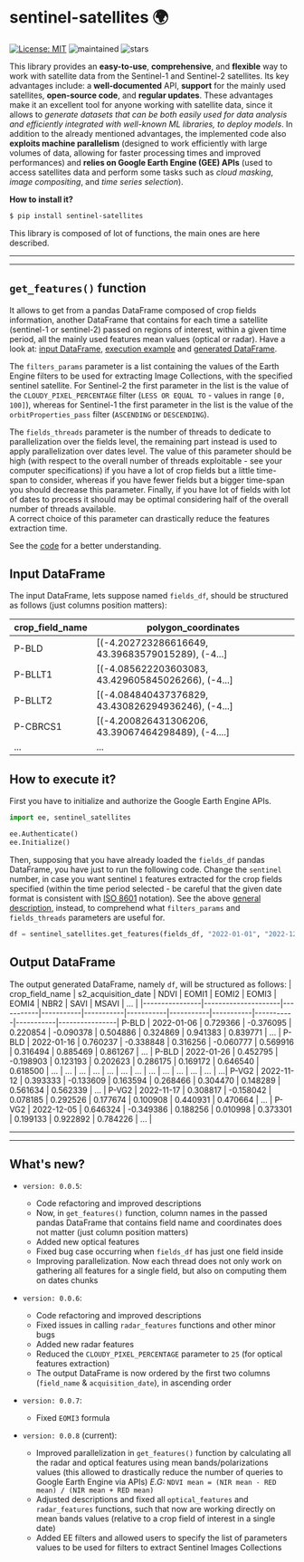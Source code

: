 # sentinel-satellites 🌍

[![License: MIT](https://img.shields.io/badge/license-MIT-yellow.svg)](./LICENSE)
![maintained](https://img.shields.io/badge/maintained%3F-YES-green.svg)
![stars](https://img.shields.io/github/stars/Amatofrancesco99/master-thesis.svg)

This library provides an **easy-to-use**, **comprehensive**, and **flexible** way to work with satellite data from the Sentinel-1 and Sentinel-2 satellites. Its key advantages include: a **well-documented** API, **support** for the mainly used satellites, **open-source code**, and **regular updates**. These advantages make it an excellent tool for anyone working with satellite data, since it allows to *generate datasets that can be both easily used for data analysis and efficiently integrated with well-known ML libraries, to deploy models*.
In addition to the already mentioned advantages, the implemented code also **exploits machine parallelism** (designed to work efficiently with large volumes of data, allowing for faster processing times and improved performances) and **relies on Google Earth Engine (GEE) APIs** (used to access satellites data and perform some tasks such as *cloud masking*, *image compositing*, and *time series selection*).

**How to install it?**
```bash
$ pip install sentinel-satellites
```

This library is composed of lot of functions, the main ones are here described.

*** 
***
## `get_features()` function

It allows to get from a pandas DataFrame composed of crop fields information, another DataFrame that contains for each time a satellite (sentinel-1 or sentinel-2) passed on regions of interest, within a given time period, all the mainly used features mean values (optical or radar).
Have a look at: [input DataFrame](#input-dataframe), [execution example](#how-to-execute-it) and [generated DataFrame](#output-dataframe).

The `filters_params` parameter is a list containing the values of the Earth Engine filters to be used for extracting Image Collections, with the specified sentinel satellite. For Sentinel-2 the first parameter in the list is the value of the `CLOUDY_PIXEL_PERCENTAGE` filter (`LESS OR EQUAL TO` - values in range `[0, 100]`), whereas for Sentinel-1 the first parameter in the list is the value of the `orbitProperties_pass` filter (`ASCENDING` or `DESCENDING`).

The `fields_threads` parameter is the number of threads to dedicate to parallelization over the fields level, the remaining part instead is used to apply parallelization over dates level. The value of this parameter should be high (with respect to the overall number of threads exploitable - see your computer specifications) if you have a lot of crop fields but a little time-span to consider, whereas if you have fewer fields but a bigger time-span you should decrease this parameter. Finally, if you have lot of fields with lot of dates to process it should may be optimal considering half of the overall number of threads available. <br>A correct choice of this parameter can drastically reduce the features extraction time.

See the [code](https://github.com/Amatofrancesco99/master-thesis/blob/main/Notebooks/utils/sentinel_satellites.py) for a better understanding.

## Input DataFrame
The input DataFrame, lets suppose named `fields_df`, should be structured as follows (just columns position matters):

| crop_field_name |              polygon_coordinates                  |
|-----------------|---------------------------------------------------|
| P-BLD           |  [(-4.202723286616649, 43.39683579015289), (-4...]|
| P-BLLT1         | [(-4.085622203603083, 43.429605845026266), (-4...]|
| P-BLLT2         | [(-4.084840437376829, 43.430826294936246), (-4...]|
| P-CBRCS1        | [(-4.200826431306206, 43.39067464298489), (-4....]|
| ...             |             ...                                   |


## How to execute it?

First you have to initialize and authorize the Google Earth Engine APIs.

```python
import ee, sentinel_satellites

ee.Authenticate()
ee.Initialize()
```

Then, supposing that you have already loaded the `fields_df` pandas DataFrame, you have just to run the following code. Change the `sentinel` number, in case you want sentinel `1` features extracted for the crop fields specified (within the time period selected - be careful that the given date format is consistent with [ISO 8601](https://it.wikipedia.org/wiki/ISO_8601) notation). See the above [general description](#get_features-function), instead, to comprehend what `filters_params` and `fields_threads` parameters are useful for.

```python
df = sentinel_satellites.get_features(fields_df, "2022-01-01", "2022-12-31", sentinel=2, filters_params=['40'], fields_threads=3)
```

## Output DataFrame
The output generated DataFrame, namely `df`, will be structured as follows:
| crop_field_name | s2_acquisition_date | NDVI      | EOMI1     | EOMI2     | EOMI3     | EOMI4     | NBR2      | SAVI      | MSAVI     | ...   |
|----------------|---------------------|-----------|-----------|-----------|-----------|-----------|-----------|-----------|-----------|----------------|
P-BLD | 2022-01-06 | 0.729366 | -0.376095 | 0.220854 | -0.090378 |	0.504886 | 0.324869	| 0.941383 | 0.839771 |	... |
P-BLD | 2022-01-16	| 0.760237 | -0.338848 | 0.316256 | -0.060777 | 0.569916 | 	0.316494 | 0.885469 | 0.861267 | ... |
P-BLD | 2022-01-26 | 0.452795 | -0.198903 | 0.123193 |	0.202623 | 0.286175 | 0.169172 | 0.646540 |	0.618500 | ... |
... | ... | ... | ... |	...	 | ... | ... | ... | ... | ... | ... | ...|
P-VG2 |	2022-11-12 | 0.393333 | -0.133609 |	0.163594 | 0.268466 | 0.304470 | 0.148289 |	0.561634 | 0.562339 | ... |
P-VG2 | 2022-11-17 | 0.308817 |	-0.158042 | 0.078185 | 0.292526 | 0.177674 | 0.100908 |	0.440931 | 0.470664 | ... |
P-VG2 | 2022-12-05 | 0.646324 |	-0.349386 | 0.188256 | 0.010998 | 0.373301 | 0.199133 |	0.922892 | 0.784226 | ... |


***
***
## What's new?
* `version: 0.0.5`:
    * Code refactoring and improved descriptions
    * Now, in `get_features()` function, column names in the passed pandas DataFrame that contains field name and coordinates does not matter (just column position matters)
    * Added new optical features
    * Fixed bug case occurring when `fields_df` has just one field inside
    * Improving parallelization. Now each thread does not only work on gathering all features for a single field, but also on computing them on dates chunks

* `version: 0.0.6`:
    * Code refactoring and improved descriptions
    * Fixed issues in calling `radar_features` functions and other minor bugs
    * Added new radar features
    * Reduced the `CLOUDY_PIXEL_PERCENTAGE` parameter to `25` (for optical features extraction)
    * The output DataFrame is now ordered by the first two columns (`field_name` & `acquisition_date`), in ascending order 

* `version: 0.0.7`:
    * Fixed `EOMI3` formula

* `version: 0.0.8` (current):
    * Improved parallelization in `get_features()` function by calculating all the radar and optical features using mean bands/polarizations values (this allowed to drastically reduce the number of queries to Google Earth Engine via APIs)
    *E.G:* `NDVI mean = (NIR mean - RED mean) / (NIR mean + RED mean)`
    * Adjusted descriptions and fixed all `optical_features` and `radar_features` functions, such that now are working directly on mean bands values (relative to a crop field of interest in a single date)
    * Added EE filters and allowed users to specify the list of parameters values to be used for filters to extract Sentinel Images Collections